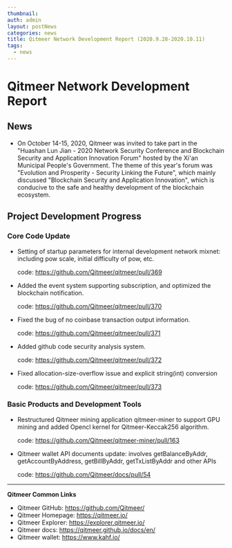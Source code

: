 ```yaml
---
thumbnail: 
auth: admin
layout: postNews
categories: news
title: Qitmeer Network Development Report (2020.9.28-2020.10.11)
tags:
  - news
---
```



# Qitmeer Network Development Report

## News

- On October 14-15, 2020, Qitmeer was invited to take part in the "Huashan Lun Jian - 2020 Network Security Conference and Blockchain Security and Application Innovation Forum" hosted by the Xi'an Municipal People's Government. The theme of this year's forum was "Evolution and Prosperity - Security Linking the Future", which mainly discussed "Blockchain Security and Application Innovation", which is conducive to the safe and healthy development of the blockchain ecosystem. 


## Project Development Progress

### Core Code Update

- Setting of startup parameters for internal development network mixnet: including pow scale, initial difficulty of pow, etc.

  code: 
https://github.com/Qitmeer/qitmeer/pull/369

- Added the event system supporting subscription, and optimized the blockchain notification.

  code:
https://github.com/Qitmeer/qitmeer/pull/370

- Fixed the bug of no coinbase transaction output information.

  code:
https://github.com/Qitmeer/qitmeer/pull/371

- Added github code security analysis system.

  code:
https://github.com/Qitmeer/qitmeer/pull/372

- Fixed allocation-size-overflow issue and explicit string(int) conversion

  code:
https://github.com/Qitmeer/qitmeer/pull/373


### Basic Products and Development Tools

- Restructured Qitmeer mining application qitmeer-miner to support GPU mining and added Opencl kernel for Qitmeer-Keccak256 algorithm.

  code: https://github.com/Qitmeer/qitmeer-miner/pull/163

- Qitmeer wallet API documents update: involves getBalanceByAddr, getAccountByAddress, getBillByAddr, getTxListByAddr and other APIs

  code:
https://github.com/Qitmeer/docs/pull/54


-----------------------

**Qitmeer Common Links**

* Qitmeer GitHub: https://github.com/Qitmeer/
* Qitmeer Homepage: https://qitmeer.io/
* Qitmeer Explorer: https://explorer.qitmeer.io/
* Qitmeer docs: https://qitmeer.github.io/docs/en/
* Qitmeer wallet: https://www.kahf.io/